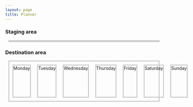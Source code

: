 ```yaml
---
layout: page
title: Planner
---
```



<style>

.cart {
    display: flex;
    flex-direction: row;
    justify-content: space-around;
    align-items: center;
    margin: 20px 0;
}

.box {
    height: 100px;
    width: 100px;
    border: solid 3px #ccc;
    margin: 10px;
}

.drag-over {
    border: dashed 3px red;
}

.item {
    height: 100px;
    width: 100px;
    cursor: move;
    border: solid 3px #ccc;
}
</style>


<h3> Staging area </h3>
<div class="cart w3-container" style="margin: 10px; border: solid 3px #ccc;">
</div>

<h3> Destination area </h3>
<div class="w3-container" style="display: flex; flex-direction: row; margin: 10px; border: solid 3px #ccc;">
  <div class="box">Monday</div>
  <div class="box">Tuesday</div>
  <div class="box">Wednesday</div>
  <div class="box">Thursday</div>
  <div class="box">Friday</div>
  <div class="box">Saturday</div>
  <div class="box">Sunday</div>
</div>

<script>
  function renderCart(items) {
    const $cart = document.querySelector(".cart")

    if (cartLS.list().length == 0) {
      $cart.innerHTML = `<b>Planner is empty!</b>`
    } else {
      $cart.innerHTML = items.map((item) => `

      <div class="item" draggable="true">
        ${item.name}
        <button class="btn btn-primary" onClick="cartLS.remove(${item.id})">Delete</Button>
      </div>`).join("")
    }
  }
  renderCart(cartLS.list())
  cartLS.onChange(renderCart)
</script>